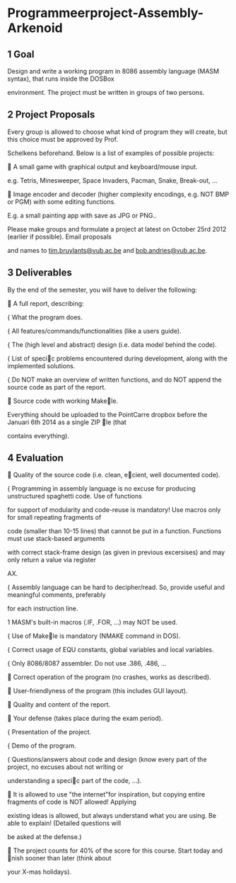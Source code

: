 Programmeerproject-Assembly-Arkenoid
====================================

## 1 Goal

Design and write a working program in 8086 assembly language (MASM syntax), that runs inside the DOSBox

environment. The project must be written in groups of two persons.

## 2 Project Proposals

Every group is allowed to choose what kind of program they will create, but this choice must be approved by Prof.

Schelkens beforehand. Below is a list of examples of possible projects:

 A small game with graphical output and keyboard/mouse input.

e.g. Tetris, Minesweeper, Space Invaders, Pacman, Snake, Break-out, ...

 Image encoder and decoder (higher complexity encodings, e.g. NOT BMP or PGM) with some editing functions.

E.g. a small painting app with save as JPG or PNG..

Please make groups and formulate a project at latest on October 25rd 2012 (earlier if possible). Email proposals

and names to tim.bruylants@vub.ac.be and bob.andries@vub.ac.be.

## 3 Deliverables

By the end of the semester, you will have to deliver the following:

 A full report, describing:

{ What the program does.

{ All features/commands/functionalities (like a users guide).

{ The (high level and abstract) design (i.e. data model behind the code).

{ List of specic problems encountered during development, along with the implemented solutions.

{ Do NOT make an overview of written functions, and do NOT append the source code as part of the report.

 Source code with working Makele.

Everything should be uploaded to the PointCarre dropbox before the Januari 6th 2014 as a single ZIP le (that

contains everything).

## 4 Evaluation

 Quality of the source code (i.e. clean, ecient, well documented code).

{ Programming in assembly language is no excuse for producing unstructured spaghetti code. Use of functions

for support of modularity and code-reuse is mandatory! Use macros only for small repeating fragments of

code (smaller than 10-15 lines) that cannot be put in a function. Functions must use stack-based arguments

with correct stack-frame design (as given in previous excersises) and may only return a value via register

AX.

{ Assembly language can be hard to decipher/read. So, provide useful and meaningful comments, preferably

for each instruction line.

1  MASM's built-in macros (.IF, .FOR, ...) may NOT be used.

{ Use of Makele is mandatory (NMAKE command in DOS).

{ Correct usage of EQU constants, global variables and local variables.

{ Only 8086/8087 assembler. Do not use .386, .486, ...

 Correct operation of the program (no crashes, works as described).

 User-friendlyness of the program (this includes GUI layout).

 Quality and content of the report.

 Your defense (takes place during the exam period).

{ Presentation of the project.

{ Demo of the program.

{ Questions/answers about code and design (know every part of the project, no excuses about not writing or

understanding a specic part of the code, ...).

 It is allowed to use "the internet"for inspiration, but copying entire fragments of code is NOT allowed! Applying

existing ideas is allowed, but always understand what you are using. Be able to explain! (Detailed questions will

be asked at the defense.)

 The project counts for 40% of the score for this course. Start today and nish sooner than later (think about

your X-mas holidays).
